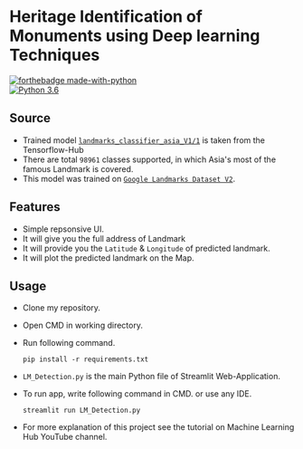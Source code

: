 # Heritage Identification of Monuments using Deep learning Techniques

[![forthebadge made-with-python](http://ForTheBadge.com/images/badges/made-with-python.svg)](https://www.python.org/)                 
[![Python 3.6](https://img.shields.io/badge/python-3.6-blue.svg)](https://www.python.org/downloads/release/python-360/)   


## Source
- Trained model [`landmarks_classifier_asia_V1/1`](https://tfhub.dev/google/on_device_vision/classifier/landmarks_classifier_asia_V1/1) is taken from the Tensorflow-Hub
- There are total `98961` classes supported, in which Asia's most of the famous Landmark is covered.
- This model was trained on [`Google Landmarks Dataset V2`](https://ai.googleblog.com/2019/05/announcing-google-landmarks-v2-improved.html). 

## Features
- Simple repsonsive UI.
- It will give you the full address of Landmark
- It will provide you the `Latitude` & `Longitude` of predicted landmark.
- It will plot the predicted landmark on the Map.

## Usage

- Clone my repository.
- Open CMD in working directory.
- Run following command.

  ```
  pip install -r requirements.txt
  ```
- `LM_Detection.py` is the main Python file of Streamlit Web-Application. 
- To run app, write following command in CMD. or use any IDE.

  ```
  streamlit run LM_Detection.py
  ```

- For more explanation of this project see the tutorial on Machine Learning Hub YouTube channel.

